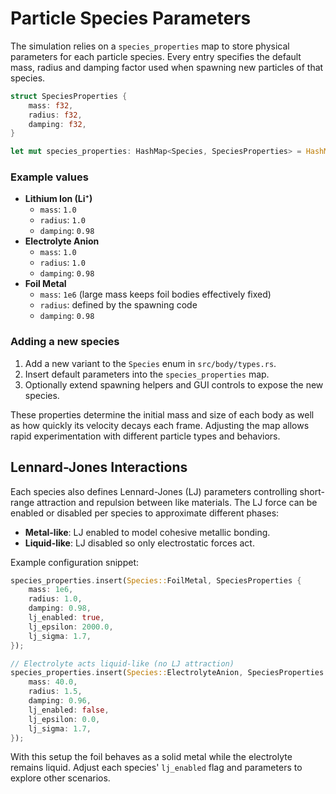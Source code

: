 # Particle Species Parameters

The simulation relies on a `species_properties` map to store physical parameters for each particle species. Every entry specifies the default mass, radius and damping factor used when spawning new particles of that species.

```rust
struct SpeciesProperties {
    mass: f32,
    radius: f32,
    damping: f32,
}

let mut species_properties: HashMap<Species, SpeciesProperties> = HashMap::new();
```

### Example values

- **Lithium Ion (Li⁺)**
  - `mass`: `1.0`
  - `radius`: `1.0`
  - `damping`: `0.98`
- **Electrolyte Anion**
  - `mass`: `1.0`
  - `radius`: `1.0`
  - `damping`: `0.98`
- **Foil Metal**
  - `mass`: `1e6` (large mass keeps foil bodies effectively fixed)
  - `radius`: defined by the spawning code
  - `damping`: `0.98`

### Adding a new species

1. Add a new variant to the `Species` enum in `src/body/types.rs`.
2. Insert default parameters into the `species_properties` map.
3. Optionally extend spawning helpers and GUI controls to expose the new species.

These properties determine the initial mass and size of each body as well as how quickly its velocity decays each frame. Adjusting the map allows rapid experimentation with different particle types and behaviors.

## Lennard-Jones Interactions

Each species also defines Lennard-Jones (LJ) parameters controlling short-range
attraction and repulsion between like materials. The LJ force can be enabled or
disabled per species to approximate different phases:

- **Metal-like**: LJ enabled to model cohesive metallic bonding.
- **Liquid-like**: LJ disabled so only electrostatic forces act.

Example configuration snippet:

```rust
species_properties.insert(Species::FoilMetal, SpeciesProperties {
    mass: 1e6,
    radius: 1.0,
    damping: 0.98,
    lj_enabled: true,
    lj_epsilon: 2000.0,
    lj_sigma: 1.7,
});

// Electrolyte acts liquid-like (no LJ attraction)
species_properties.insert(Species::ElectrolyteAnion, SpeciesProperties {
    mass: 40.0,
    radius: 1.5,
    damping: 0.96,
    lj_enabled: false,
    lj_epsilon: 0.0,
    lj_sigma: 1.7,
});
```

With this setup the foil behaves as a solid metal while the electrolyte remains
liquid. Adjust each species' `lj_enabled` flag and parameters to explore other
scenarios.
